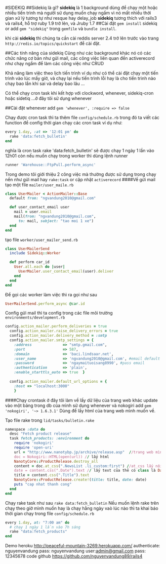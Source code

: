 #SIDEKIQ
##Sidekiq là gì?
**sidekiq** là 1 background dùng để chạy một hoặc nhiều tiến trình mà người sử dụng muốn chạy ngầm vì nó mất nhiều thời gian xử lý tương tự như resque hay delay_job
**sidekiq** tương thích với rails3  và rails4, hỗ trợ ruby 1.9 trở lên, và Jruby 1.7
##Cài đặt
```gem install``` sidekiq or add ```gem "sidekiq"``` trong ```gemfile``` và ```bundle install```.


khi cài **sidekiq** thì chúng ta cần cài reddis server 2.4 trở lên trước vào trang ```http://redis.io/topics/quickstart``` để cài đặt.


##Các tính năng của sidekiq
Cũng như các background khác nó có các chức năng cơ bản như gửi mail, các công việc liên quan đến activerecord như chạy ngầm để làm các công việc như CRUD


Khả năng làm việc theo lịch tiến trình ví dụ như có thể cài đặt chạy một tiến trình vào lúc mấy giờ, và chạy lại nếu tiến trình lỗi hay là cho tiến trình nào chạy bao lần khi sai và delay bao lâu ...


Có thể chạy cron task khi kết hợp với clockword, whenever, sidekiq-cron hoặc sidetiq ...ở đây tôi sử dụng whenever


##Cài đặt whenever
add ```gem 'whenever', :require => false```



Chạy được cron task thì ta thêm file ```config/schedule.rb```
trong đó ta viết các function để config thời gian chạy các cron task
ví dụ như:
```Ruby
every 1.day, :at => '12:01 pm' do
  rake 'data:fetch_bulletin'
end
```
nghĩa là cron task rake 'data:fetch_bulletin' sẽ được chạy 1 ngày 1 lần vào 12h01
còn nếu muốn chạy trong worker thì dùng lệnh runner
```Ruby
runner 'Warehouse::FtpPull.perform_async'
```
Trong demo tôi giới thiệu 2 công việc mà thường được sử dụng trong chạy nền như gửi mail hay ```rake:task``` or cập nhật ```activerecord```
####Về gửi mail
tạo một file ```mailer/user_maile.rb```
```Ruby
class UserMailer < ActionMailer::Base
  default from: "ngvandung2010@gmail.com"

  def user_contact_email user
    mail = user.email
    mail(from: "ngvandung2010@gmail.com",
      to: mail, subject: "tao moi 1 xe")
  end
end
```
tạo file ```worker/user_mailer_send.rb```
```Ruby
class UserMailerSend
  include Sidekiq::Worker

  def perform car_id
    User.all.each do |user|
      UserMailer.user_contact_email(user).deliver
    end
  end
end
```
Để gọi các worker làm việc thì ra gọi như sau
```Ruby
UserMailerSend.perform_async @car.id
```
Config gửi mail thì ta config trong các file môi trường ```environments/development.rb```
```Ruby
config.action_mailer.perform_deliveries = true
  config.action_mailer.raise_delivery_errors = true
  config.action_mailer.delivery_method = :smtp
  config.action_mailer.smtp_settings = {
    :address              => "smtp.gmail.com",
    :port                 => 587,
    :domain               => 'baci.lindsaar.net',
    :user_name            => 'ngvandung2010@gmail.com', #email default gửi đi
    :password             => 'ngaymaituoisang8990',	#pass email
    :authentication       => 'plain',
    :enable_starttls_auto => true  }
  
  config.action_mailer.default_url_options = {
    :host => "localhost:3000"
    }
```
####Chạy crontask
ở đây tôi làm về lấy dữ liệu của trang web khác update vào một bảng trong db của mình sử dụng whenever và nokogiri
add ```gem 'nokogiri', '~> 1.6.3.1'```
Dùng để lấy html của trang web mình muốn về.


Tạo file rake trong ```lid/tasks/bulletin.rake```
```Ruby
namespace :data do
  desc "Fetch product release"
  task fetch_products: :environment do
    require 'nokogiri'
    require 'open-uri'
    url = "http://www.nanotybp.jp/archive/release.asp"  //trang web mình muốn lấy nội dung
    doc = Nokogiri::HTML(open(url)) // lấy html
    NanotyCore::ProductRelease.destroy_all
    content = doc.at_css(".NewsList .li_custom:first") //at_css lấy nội dung tại vị trí tag như trên
    date = content.css(".Date").text // lấy text của thẻ có class là Date
    title = content.css(".Title").text
    NanotyCore::ProductRelease.create!(title: title, date: date)
    puts "cap nhat thanh cong"
  end
end
```
Chạy rake task như sau ```rake data:fetch_bulletin```
Nếu muốn lệnh rake trên chạy theo giờ mình muốn hay là chạy hằng ngày vaò lúc nào thì ta khai báo thời gian chạy trong file ```config/schedule.rb```
```Ruby
every 1.day, at: "7:00 am" do
  # chạy 1 ngày 1 lần vào 7h sáng
  rake "data:fetch_products"
end
```
Demo heroku
http://peaceful-mountain-3269.herokuapp.com/
authenticate: nguyenvandung
pass: nguyenvandung
user:admin@gmail.com
pass: 12345678
code github
https://github.com/nguyenvandung89/rails4

